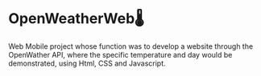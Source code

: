 # OpenWeatherWeb🌡
 Web Mobile project whose function was to develop a website through the OpenWather API, where the specific temperature and day would be demonstrated, using Html, CSS and Javascript.
